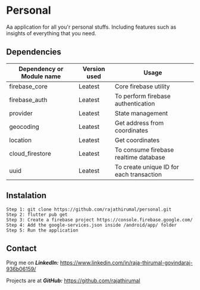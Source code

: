 # Personal

Aa application for all you'r personal stuffs. 
Including features such as insights of everything that you need.


## Dependencies

| Dependency or Module name  | Version used | Usage |
| ------------- | ------------- | ------------- |
| firebase_core | Leatest | Core firebase utility |
| firebase_auth | Leatest | To perform firebase authentication |
| provider | Leatest | State management |
| geocoding | Leatest | Get address from coordinates |
| location | Leatest | Get coordinates |
| cloud_firestore | Leatest | To consume firebase realtime database |
| uuid | Leatest | To create unique ID for each transaction |


## Instalation

    Step 1: git clone https://github.com/rajathirumal/personal.git
    Step 2: flutter pub get
    Step 3: Create a firebase project https://console.firebase.google.com/
    Step 4: Add the google-services.json inside /android/app/ folder
    Step 5: Run the application

## Contact
Ping me on ***LinkedIn:*** 
    https://www.linkedin.com/in/raja-thirumal-govindaraj-936b06159/

Projects are at ***GitHub:*** 
    https://github.com/rajathirumal